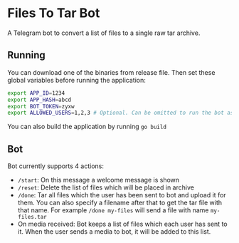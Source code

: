# Files To Tar Bot

A Telegram bot to convert a list of files to a single raw tar archive.

## Running

You can download one of the binaries from release file. Then set these global variables before running the application:

```bash
export APP_ID=1234
export APP_HASH=abcd
export BOT_TOKEN=zyxw
export ALLOWED_USERS=1,2,3 # Optional. Can be omitted to run the bot as public bot
```

You can also build the application by running `go build`

## Bot

Bot currently supports 4 actions:

* `/start`: On this message a welcome message is shown
* `/reset`: Delete the list of files which will be placed in archive
* `/done`: Tar all files which the user has been sent to bot and upload it for them. You can also specify a filename
  after that to get the tar file with that name. For example `/done my-files` will send a file with name `my-files.tar`
* On media received: Bot keeps a list of files which each user has sent to it. When the user sends a media to bot, it
  will be added to this list.